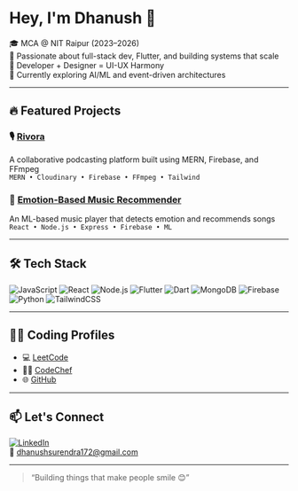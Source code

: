 # Hey, I'm Dhanush 👋

🎓 MCA @ NIT Raipur (2023–2026)  
🧠 Passionate about full-stack dev, Flutter, and building systems that scale  
🎨 Developer + Designer = UI-UX Harmony  
🌱 Currently exploring AI/ML and event-driven architectures

---

## 🔥 Featured Projects

### 🎙 [Rivora](https://github.com/dhanushsurendra/rivora)  
A collaborative podcasting platform built using MERN, Firebase, and FFmpeg  
`MERN • Cloudinary • Firebase • FFmpeg • Tailwind`

### 🎵 [Emotion-Based Music Recommender](https://github.com/dhanushsurendra/music-player-client)  
An ML-based music player that detects emotion and recommends songs  
`React • Node.js • Express • Firebase • ML`

---

## 🛠 Tech Stack

![JavaScript](https://img.shields.io/badge/-JavaScript-black?style=flat-square&logo=javascript) 
![React](https://img.shields.io/badge/-React-black?style=flat-square&logo=react)
![Node.js](https://img.shields.io/badge/-Node.js-black?style=flat-square&logo=node.js)
![Flutter](https://img.shields.io/badge/-Flutter-black?style=flat-square&logo=flutter)
![Dart](https://img.shields.io/badge/-Dart-black?style=flat-square&logo=dart)
![MongoDB](https://img.shields.io/badge/-MongoDB-black?style=flat-square&logo=mongodb)
![Firebase](https://img.shields.io/badge/-Firebase-black?style=flat-square&logo=firebase)
![Python](https://img.shields.io/badge/-Python-black?style=flat-square&logo=python)
![TailwindCSS](https://img.shields.io/badge/-TailwindCSS-black?style=flat-square&logo=tailwind-css)

---

## 🧑‍💻 Coding Profiles

- 💻 [LeetCode](https://leetcode.com/dhanushvs/)
- 👨‍🍳 [CodeChef](https://www.codechef.com/users/dhanushvs)
- 🌐 [GitHub](https://github.com/dhanushsurendra)

---

## 📫 Let's Connect

[![LinkedIn](https://img.shields.io/badge/-LinkedIn-blue?style=flat-square&logo=linkedin)](https://linkedin.com/in/dhanushvs)  
📧 dhanushsurendra172@gmail.com

---

> “Building things that make people smile 😊”
